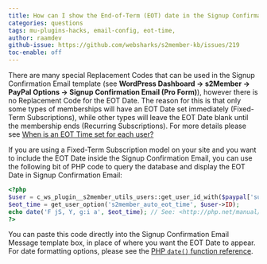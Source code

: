 ```yaml
---
title: How can I show the End-of-Term (EOT) date in the Signup Confirmation Email?
categories: questions
tags: mu-plugins-hacks, email-config, eot-time, 
author: raamdev
github-issue: https://github.com/websharks/s2member-kb/issues/219
toc-enable: off
---
```


There are many special Replacement Codes that can be used in the Signup Confirmation Email template (see **WordPress Dashboard → s2Member → PayPal Options → Signup Confirmation Email (Pro Form)**), however there is no Replacement Code for the EOT Date. The reason for this is that only some types of memberships will have an EOT Date set immediately (Fixed-Term Subscriptions), while other types will leave the EOT Date blank until the membership ends (Recurring Subscriptions). For more details please see [When is an EOT Time set for each user?](http://s2member.com/kb-article/when-is-an-eot-time-set-for-each-user/)

If you are using a Fixed-Term Subscription model on your site and you want to include the EOT Date inside the Signup Confirmation Email, you can use the following bit of PHP code to query the database and display the EOT Date in Signup Confirmation Email:

```php
<?php
$user = c_ws_plugin__s2member_utils_users::get_user_id_with($paypal['subscr_id']);
$eot_time = get_user_option('s2member_auto_eot_time', $user->ID);
echo date('F jS, Y, g:i a', $eot_time); // See: <http://php.net/manual/en/function.date.php>
?>
```

You can paste this code directly into the Signup Confirmation Email Message template box, in place of where you want the EOT Date to appear. For date formatting options, please see the [PHP `date()` function reference](http://php.net/manual/en/function.date.php).